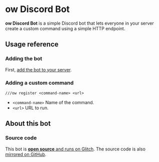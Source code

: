 ow Discord Bot
==============

**ow Discord Bot** is a simple Discord bot that lets everyone in your server create a custom command using a simple HTTP endpoint.

## Usage reference

### Adding the bot

First, [add the bot to your server][add].

[add]: https://discord.com/api/oauth2/authorize?client_id=767744745699016754&permissions=8&scope=bot

### Adding a custom command

```
///ow register <command-name> <url>
```

- `<command-name>` Name of the command.
- `<url>` URL to run.

## About this bot

### Source code

This bot is [**open source** and runs on Glitch](https://glitch.com/~ow-discord-bot).
The source code is also [mirrored on GitHub](https://github.com/dtinth/ow).